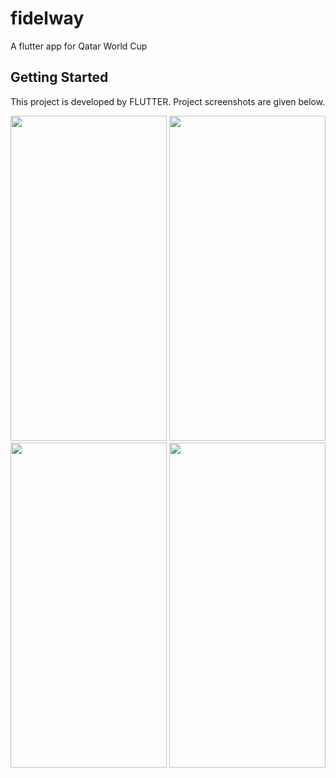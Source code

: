# fidelway

A flutter app for Qatar World Cup

## Getting Started

This project is developed by FLUTTER. Project screenshots are given below.

<img src="https://user-images.githubusercontent.com/20073532/203487423-05bb8215-8938-4551-8953-49a5dfbc8f83.png" width="250" height="520">

<img src="https://user-images.githubusercontent.com/20073532/203488966-1d4a4fcc-ff98-4e32-864a-7301f1c06257.png" width="250" height="520">

<img src="https://user-images.githubusercontent.com/20073532/203515769-e71038b6-e544-4b70-981e-eec39f913c48.png" width="250" height="520">

<img src="https://user-images.githubusercontent.com/20073532/203515769-e71038b6-e544-4b70-981e-eec39f913c48.png" width="250" height="520">

